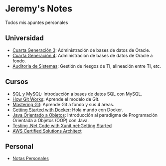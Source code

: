 # Jeremy's Notes

Todos mis apuntes personales

## Universidad

* [Cuarta Generación 3](universidad/cuarta_generacion_3/index.md): Administración de bases de datos de Oracle.
* [Cuarta Generación 4](universidad/cuarta_generacion_4/index): Administración de bases de datos de Oracle a fondo.
* [Auditoria de Sistemas](universidad/auditoria_de_sistemas/index.md): Gestión de riesgos de TI, alineación entre TI, etc.

## Cursos

* [SQL y MySQL](software_development/mysql/curso_sql_mysql.md): Introducción a bases de datos SQL con MySQL.
* [How Git Works](software_development/how_git_works/index.md): Aprende el modelo de Git.
* [Mastering Git](software_development/mastering_git/index): Aprende Git a fondo y sus 4 áreas.
* [Getting Started with Docker](software_development/docker_getting_started/getting_started_with_docker.md): Hola mundo con Docker.
* [Java Orientado a Objetos](software_development/java_oop/index): Introducción al paradigma de Programación Orientada a Objetos (OOP) con Java.
* [Testing .Net Code with Xunit.net:Getting Started](software_development/testing_net_with_xunit_gs/index.md)
* [AWS Certified Solutions Architect](software_development/aws_certified_solutions_architech/aws_certified_solutions_architect.md)

## Personal

* [Notas Personales](personal/index.norg)
